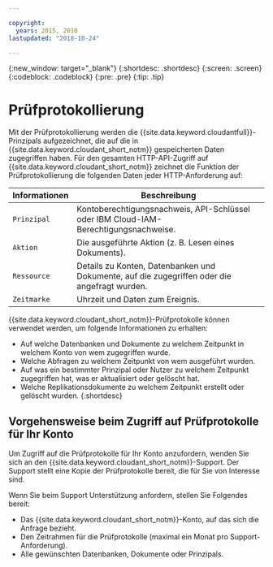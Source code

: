 ```yaml
---

copyright:
  years: 2015, 2018
lastupdated: "2018-10-24"

---
```


{:new_window: target="_blank"}
{:shortdesc: .shortdesc}
{:screen: .screen}
{:codeblock: .codeblock}
{:pre: .pre}
{:tip: .tip}

<!-- Acrolinx: 2017-05-10 -->

# Prüfprotokollierung


Mit der Prüfprotokollierung werden die {{site.data.keyword.cloudantfull}}-Prinzipals aufgezeichnet, die auf die in {{site.data.keyword.cloudant_short_notm}} gespeicherten Daten zugegriffen haben. Für den gesamten HTTP-API-Zugriff auf {{site.data.keyword.cloudant_short_notm}} zeichnet die Funktion der Prüfprotokollierung die folgenden Daten jeder HTTP-Anforderung auf:

Informationen | Beschreibung
------------|------------
`Prinzipal` | Kontoberechtigungsnachweis, API-Schlüssel oder IBM Cloud-IAM-Berechtigungsnachweise.
`Aktion` | Die ausgeführte Aktion (z. B. Lesen eines Dokuments).
`Ressource` | Details zu Konten, Datenbanken und Dokumente, auf die zugegriffen oder die angefragt wurden.
`Zeitmarke` | Uhrzeit und Daten zum Ereignis. 

{{site.data.keyword.cloudant_short_notm}}-Prüfprotokolle können verwendet werden, um folgende Informationen zu erhalten:

- Auf welche Datenbanken und Dokumente zu welchem Zeitpunkt in welchem Konto von wem zugegriffen wurde.
- Welche Abfragen zu welchem Zeitpunkt von wem ausgeführt wurden.
- Auf was ein bestimmter Prinzipal oder Nutzer zu welchem Zeitpunkt zugegriffen hat, was er aktualisiert oder gelöscht hat.
- Welche Replikationsdokumente zu welchem Zeitpunkt erstellt oder gelöscht wurden.
{:shortdesc}

## Vorgehensweise beim Zugriff auf Prüfprotokolle für Ihr Konto

Um Zugriff auf die Prüfprotokolle für Ihr Konto anzufordern, wenden Sie sich an den {{site.data.keyword.cloudant_short_notm}}-Support. Der Support stellt eine Kopie der Prüfprotokolle bereit, die für Sie von Interesse sind.

Wenn Sie beim Support Unterstützung anfordern, stellen Sie Folgendes bereit:

- Das {{site.data.keyword.cloudant_short_notm}}-Konto, auf das sich die Anfrage bezieht.
- Den Zeitrahmen für die Prüfprotokolle (maximal ein Monat pro Support-Anforderung).
- Alle gewünschten Datenbanken, Dokumente oder Prinzipals.
